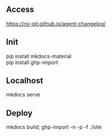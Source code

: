 ## Access
https://rsi-git.github.io/agent-changelog/

## Init
pip install mkdocs-material  
pip install ghp-import

## Localhost
mkdocs serve

## Deploy
mkdocs build; ghp-import -n -p -f ./site